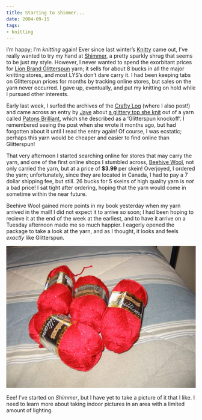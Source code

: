 ```yaml
---
title: Starting to shimmer...
date: 2004-09-15
tags:
- knitting
---
```

I’m happy; I’m *knitting* again! Ever since last winter’s [Knitty](https://knitty.com) came out, I’ve really wanted to try my hand at [Shimmer](http://www.knitty.com/ISSUEwinter03/PATTshimmer.html), a pretty sparkly shrug that seems to be just my style. However, I never wanted to spend the exorbitant prices for [Lion Brand Glitterspun](http://www.lionbrand.com/yarns/glitterspun.htm) yarn; it sells for about 8 bucks in all the major knitting stores, and most LYS’s don’t dare carry it. I had been keeping tabs on Glitterspun prices for months by tracking online stores, but sales on the yarn never occurred. I gave up, eventually, and put my knitting on hold while I pursued other interests.

Early last week, I surfed the archives of the [Crafty Log](http://crafty.imbri.org) (where I also post!) and came across an entry by [Jaye](http://blog.wingedorange.net) about [a glittery top she knit](http://crafty.imbri.org/archives/2004/05/09/sparkly-top) out of a yarn called [Patons Brilliant](http://www.patonsyarns.com/product.php?LGC=brilliant), which she described as a ‘Glitterspun knockoff’. I remembered seeing the post when she wrote it months ago, but had forgotten about it until I read the entry again! Of course, I was ecstatic; perhaps this yarn would be cheaper and easier to find online than Glitterspun!

That very afternoon I started searching online for stores that may carry the yarn, and one of the first online shops I stumbled across, [Beehive Wool](http://www.beehivewool.com), not only carried the yarn, but at a price of **$3.99** per skein! Overjoyed, I ordered the yarn; unfortunately, since they are located in Canada, I had to pay a 7 dollar shipping fee, but still. 26 bucks for 5 skeins of high quality yarn is *not* a bad price! I sat tight after ordering, hoping that the yarn would come in sometime within the near future.

Beehive Wool gained more points in my book yesterday when my yarn arrived in the mail! I did not expect it to arrive so soon; I had been hoping to recieve it at the end of the week at the earliest, and to have it arrive on a Tuesday afternoon made me so much happier. I eagerly opened the package to take a look at the yarn, and as I thought, it looks and feels *exactly* like Glitterspun.

![Patons Brilliant in Radiant Red](./images/redpatons.jpg "Patons Brilliant in Radiant Red")

Eee! I’ve started on *Shimmer*, but I have yet to take a picture of it that I like. I need to learn more about taking indoor pictures in an area with a limited amount of lighting.
